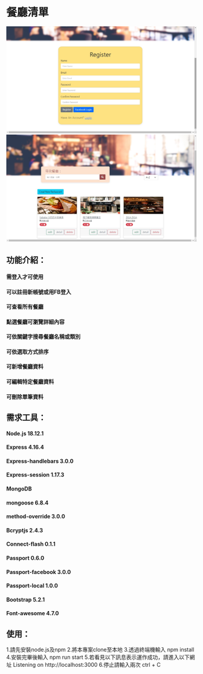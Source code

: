 # 餐廳清單
![image](https://github.com/NeroKuraudius/restaurantFinal-login-/blob/main/image/%E8%A8%BB%E5%86%8A%E9%A0%81.jpg)
![imgae](https://github.com/NeroKuraudius/restaurantFinal-login-/blob/main/image/%E7%99%BB%E5%85%A5%E5%BE%8C.jpg)

## 功能介紹：
#### 需登入才可使用
#### 可以註冊新帳號或用FB登入
#### 可查看所有餐廳
#### 點選餐廳可瀏覽詳細內容
#### 可依關鍵字搜尋餐廳名稱或類別
#### 可依選取方式排序
#### 可新增餐廳資料
#### 可編輯特定餐廳資料
#### 可刪除單筆資料


## 需求工具：
#### Node.js 18.12.1
#### Express 4.16.4
#### Express-handlebars 3.0.0
#### Express-session 1.17.3
#### MongoDB
#### mongoose 6.8.4
#### method-override 3.0.0
#### Bcryptjs 2.4.3
#### Connect-flash 0.1.1
#### Passport 0.6.0
#### Passport-facebook 3.0.0
#### Passport-local 1.0.0
#### Bootstrap 5.2.1
#### Font-awesome 4.7.0


## 使用：
1.請先安裝node.js及npm
2.將本專案clone至本地
3.透過終端機輸入
npm install
4.安裝完畢後輸入
npm run start
5.若看見以下訊息表示運作成功，請進入以下網址
Listening on http://localhost:3000
6.停止請輸入兩次
ctrl + C
